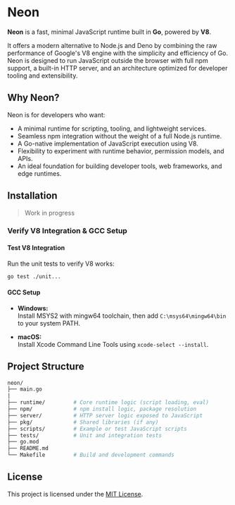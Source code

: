 # Neon

**Neon** is a fast, minimal JavaScript runtime built in **Go**, powered by **V8**.

It offers a modern alternative to Node.js and Deno by combining the raw performance of Google's V8 engine with the simplicity and efficiency of Go. Neon is designed to run JavaScript outside the browser with full npm support, a built-in HTTP server, and an architecture optimized for developer tooling and extensibility.


## Why Neon?

Neon is for developers who want:

- A minimal runtime for scripting, tooling, and lightweight services.
- Seamless npm integration without the weight of a full Node.js runtime.
- A Go-native implementation of JavaScript execution using V8.
- Flexibility to experiment with runtime behavior, permission models, and APIs.
- An ideal foundation for building developer tools, web frameworks, and edge runtimes.

## Installation

> Work in progress

### Verify V8 Integration & GCC Setup

#### Test V8 Integration

Run the unit tests to verify V8 works:

```bash
go test ./unit...
``` 

#### GCC Setup

- **Windows:**  
  Install MSYS2 with mingw64 toolchain, then add `C:\msys64\mingw64\bin` to your system PATH.

- **macOS:**  
  Install Xcode Command Line Tools using `xcode-select --install`.

## Project Structure

```graphql
neon/             
├── main.go
|           
├── runtime/         # Core runtime logic (script loading, eval)
├── npm/             # npm install logic, package resolution
├── server/          # HTTP server logic exposed to JavaScript
├── pkg/             # Shared libraries (if any)
├── scripts/         # Example or test JavaScript scripts
├── tests/           # Unit and integration tests
├── go.mod
├── README.md
└── Makefile         # Build and development commands
```

## License

This project is licensed under the [MIT License](./LICENSE).

